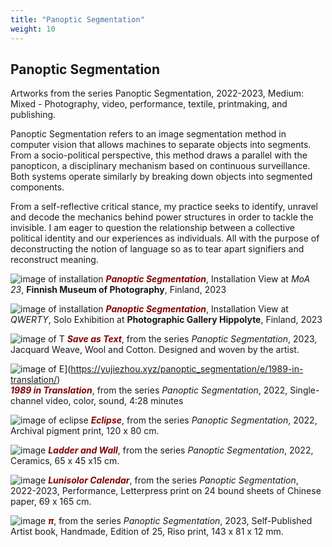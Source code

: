```yaml
---
title: "Panoptic Segmentation"
weight: 10
---
```


## Panoptic Segmentation

Artworks from the series Panoptic Segmentation, 2022-2023, Medium: Mixed - Photography, video, performance, textile, printmaking, and publishing. 

Panoptic Segmentation refers to an image segmentation method in computer vision that allows machines to separate objects into segments. From a socio-political perspective, this method draws a parallel with the panopticon, a disciplinary mechanism based on continuous surveillance. Both systems operate similarly by breaking down objects into segmented components.

From a self-reflective critical stance, my practice seeks to identify, unravel and decode the mechanics behind power structures in order to tackle the invisible. I am eager to question the relationship between a collective political identity and our experiences as individuals. All with the purpose of deconstructing the notion of language so as to tear apart signifiers and reconstruct meaning.


![image of installation](/images/moa23_install.jpg)
***<span style="color: #850000;">Panoptic Segmentation</span>***, Installation View at *MoA 23*, **Finnish Museum of Photography**, Finland, 2023

![image of installation](/images/Hippolyte/hippolyte-23.jpg)
***<span style="color: #850000;">Panoptic Segmentation</span>***, Installation View at *QWERTY*, Solo Exhibition at **Photographic Gallery Hippolyte**, Finland, 2023



![image of T](/images/Hippolyte/hippolyte-saveastext.jpg)
***<span style="color: #850000;">Save as Text</span>***, from the series *Panoptic Segmentation*,  2023, Jacquard Weave, Wool and Cotton. Designed and woven by the artist.




![image of E](/images/QWERTY/W/1989-1.png)](https://yujiezhou.xyz/panoptic_segmentation/e/1989-in-translation/)    
***<span style="color: #850000;">1989 in Translation</span>***, from the series *Panoptic Segmentation*, 2022, Single-channel video, color, sound, 4:28 minutes


![image of eclipse](/images/frontpage/eclipse.jpg )
***<span style="color: #850000;">Eclipse</span>***,
from the series *Panoptic Segmentation*, 2022, Archival pigment print, 120 x 80 cm.  



![image](/images/frontpage/ladder-3.jpg)
***<span style="color: #850000;">Ladder and Wall</span>***, from the series *Panoptic Segmentation*, 2022, Ceramics, 65 x 45 x15 cm.


![image](/images/frontpage/calendar-install.JPG)
***<span style="color: #850000;">Lunisolor Calendar</span>***,  from the series *Panoptic Segmentation*,  2022-2023, Performance, Letterpress print on 24 bound sheets of Chinese paper, 69 x 165 cm.


![image](/images/frontpage/flipbook.jpg)
***<span style="color: #850000;">π</span>***, from the series *Panoptic Segmentation*, 2023, Self-Published Artist book, Handmade, Edition of 25, Riso print, 143 x 81 x 12 mm.




